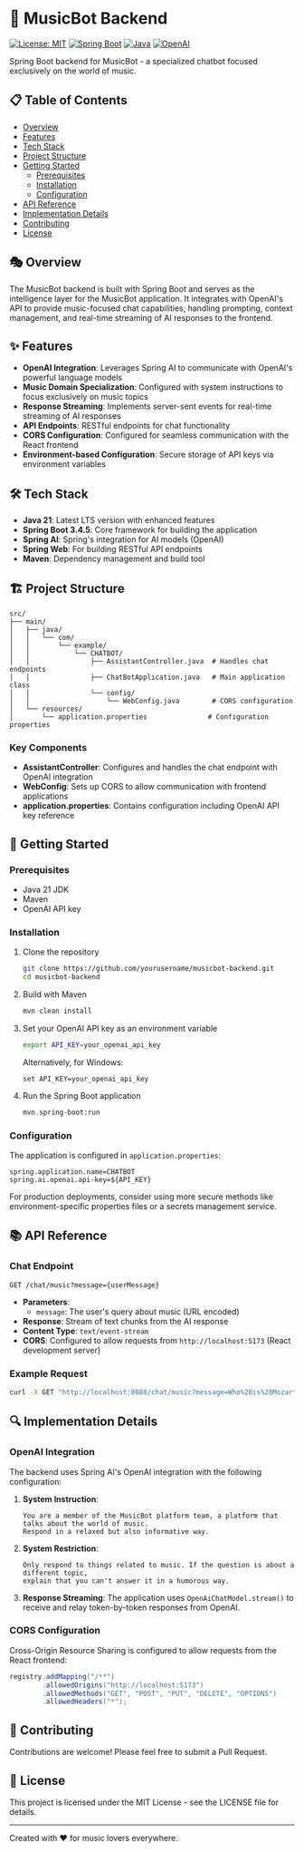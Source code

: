 # 🎵 MusicBot Backend

[![License: MIT](https://img.shields.io/badge/License-MIT-yellow.svg)](https://opensource.org/licenses/MIT)
[![Spring Boot](https://img.shields.io/badge/Spring%20Boot-3.4.5-brightgreen.svg)](https://spring.io/projects/spring-boot)
[![Java](https://img.shields.io/badge/Java-21-orange.svg)](https://www.oracle.com/java/)
[![OpenAI](https://img.shields.io/badge/OpenAI-API-blueviolet.svg)](https://openai.com/)

Spring Boot backend for MusicBot - a specialized chatbot focused exclusively on the world of music.

## 📋 Table of Contents

- [Overview](#overview)
- [Features](#features)
- [Tech Stack](#tech-stack)
- [Project Structure](#project-structure)
- [Getting Started](#getting-started)
  - [Prerequisites](#prerequisites)
  - [Installation](#installation)
  - [Configuration](#configuration)
- [API Reference](#api-reference)
- [Implementation Details](#implementation-details)
- [Contributing](#contributing)
- [License](#license)

## 🎭 Overview

The MusicBot backend is built with Spring Boot and serves as the intelligence layer for the MusicBot application. It integrates with OpenAI's API to provide music-focused chat capabilities, handling prompting, context management, and real-time streaming of AI responses to the frontend.

## ✨ Features

- **OpenAI Integration**: Leverages Spring AI to communicate with OpenAI's powerful language models
- **Music Domain Specialization**: Configured with system instructions to focus exclusively on music topics
- **Response Streaming**: Implements server-sent events for real-time streaming of AI responses
- **API Endpoints**: RESTful endpoints for chat functionality
- **CORS Configuration**: Configured for seamless communication with the React frontend
- **Environment-based Configuration**: Secure storage of API keys via environment variables

## 🛠️ Tech Stack

- **Java 21**: Latest LTS version with enhanced features
- **Spring Boot 3.4.5**: Core framework for building the application
- **Spring AI**: Spring's integration for AI models (OpenAI)
- **Spring Web**: For building RESTful API endpoints
- **Maven**: Dependency management and build tool

## 🏗️ Project Structure

```
src/
├── main/
│   ├── java/
│   │   └── com/
│   │       └── example/
│   │           └── CHATBOT/
│   │               ├── AssistantController.java  # Handles chat endpoints
│   │               ├── ChatBotApplication.java   # Main application class
│   │               └── config/
│   │                   └── WebConfig.java        # CORS configuration
│   └── resources/
│       └── application.properties               # Configuration properties
```

### Key Components

- **AssistantController**: Configures and handles the chat endpoint with OpenAI integration
- **WebConfig**: Sets up CORS to allow communication with frontend applications
- **application.properties**: Contains configuration including OpenAI API key reference

## 🚀 Getting Started

### Prerequisites

- Java 21 JDK
- Maven
- OpenAI API key

### Installation

1. Clone the repository
   ```bash
   git clone https://github.com/yourusername/musicbot-backend.git
   cd musicbot-backend
   ```

2. Build with Maven
   ```bash
   mvn clean install
   ```

3. Set your OpenAI API key as an environment variable
   ```bash
   export API_KEY=your_openai_api_key
   ```
   
   Alternatively, for Windows:
   ```
   set API_KEY=your_openai_api_key
   ```

4. Run the Spring Boot application
   ```bash
   mvn spring-boot:run
   ```

### Configuration

The application is configured in `application.properties`:

```properties
spring.application.name=CHATBOT
spring.ai.openai.api-key=${API_KEY}
```

For production deployments, consider using more secure methods like environment-specific properties files or a secrets management service.

## 📚 API Reference

### Chat Endpoint

```
GET /chat/music?message={userMessage}
```

- **Parameters**:
  - `message`: The user's query about music (URL encoded)
- **Response**: Stream of text chunks from the AI response
- **Content Type**: `text/event-stream`
- **CORS**: Configured to allow requests from `http://localhost:5173` (React development server)

### Example Request

```bash
curl -X GET "http://localhost:8080/chat/music?message=Who%20is%20Mozart" -H "Accept: text/event-stream"
```

## 🔍 Implementation Details

### OpenAI Integration

The backend uses Spring AI's OpenAI integration with the following configuration:

1. **System Instruction**: 
   ```
   You are a member of the MusicBot platform team, a platform that talks about the world of music. 
   Respond in a relaxed but also informative way.
   ```

2. **System Restriction**:
   ```
   Only respond to things related to music. If the question is about a different topic, 
   explain that you can't answer it in a humorous way.
   ```

3. **Response Streaming**:
   The application uses `OpenAiChatModel.stream()` to receive and relay token-by-token responses from OpenAI.

### CORS Configuration

Cross-Origin Resource Sharing is configured to allow requests from the React frontend:

```java
registry.addMapping("/**")
        .allowedOrigins("http://localhost:5173")
        .allowedMethods("GET", "POST", "PUT", "DELETE", "OPTIONS")
        .allowedHeaders("*");
```

## 🤝 Contributing

Contributions are welcome! Please feel free to submit a Pull Request.

## 📄 License

This project is licensed under the MIT License - see the LICENSE file for details.

---

Created with ❤️ for music lovers everywhere.
